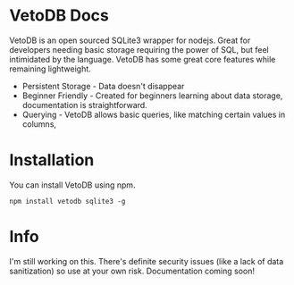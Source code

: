 # VetoDB Docs
VetoDB is an open sourced SQLite3 wrapper for nodejs. Great for developers needing basic storage requiring the power of SQL, but feel intimidated by the language. VetoDB has some great core features while remaining lightweight.

- Persistent Storage - Data doesn't disappear
- Beginner Friendly - Created for beginners learning about data storage, documentation is straightforward.
- Querying - VetoDB allows basic queries, like matching certain values in columns,

# Installation

You can install VetoDB using npm.
```
npm install vetodb sqlite3 -g
```

# Info
I'm still working on this. There's definite security issues (like a lack of data sanitization) so use at your own risk. Documentation coming soon!
